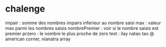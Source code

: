 # chalenge
impair : somme des nombres impairs inferieur au nombre saisi
max : valeur max parmi les nombres saisis
nombrePremier : voir si le nombre saisis est premier
przero : le nombre le plus proche de zero
test : ilay natao tao @ american corner, nianatra array
